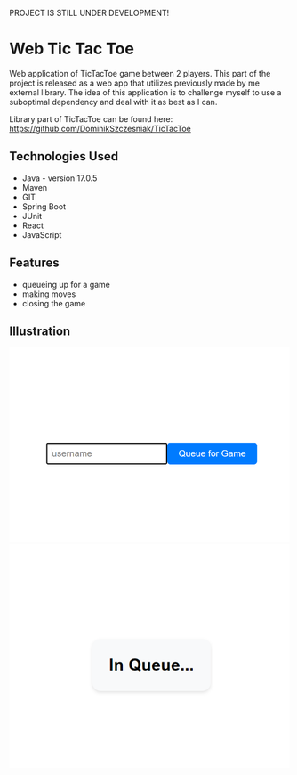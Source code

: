 PROJECT IS STILL UNDER DEVELOPMENT!

# Web Tic Tac Toe

Web application of TicTacToe game between 2 players.
This part of the project is released as a web app that utilizes previously made by me external library.
The idea of this application is to challenge myself to use a suboptimal dependency and deal with it as best as I can.


Library part of TicTacToe can be found here: https://github.com/DominikSzczesniak/TicTacToe

## Technologies Used
- Java - version 17.0.5
- Maven
- GIT
- Spring Boot
- JUnit
- React
- JavaScript

## Features
- queueing up for a game
- making moves
- closing the game


## Illustration
![img.png](img.png)
![img_1.png](img_1.png)